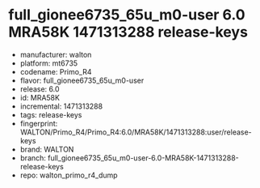 # full_gionee6735_65u_m0-user 6.0 MRA58K 1471313288 release-keys
- manufacturer: walton
- platform: mt6735
- codename: Primo_R4
- flavor: full_gionee6735_65u_m0-user
- release: 6.0
- id: MRA58K
- incremental: 1471313288
- tags: release-keys
- fingerprint: WALTON/Primo_R4/Primo_R4:6.0/MRA58K/1471313288:user/release-keys
- brand: WALTON
- branch: full_gionee6735_65u_m0-user-6.0-MRA58K-1471313288-release-keys
- repo: walton_primo_r4_dump
